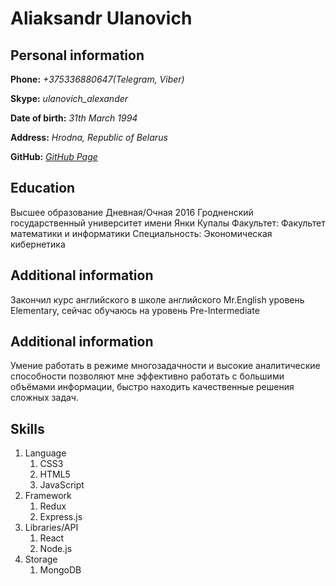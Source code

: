 # Aliaksandr Ulanovich

## Personal information

**Phone:**  *+375336880647(Telegram, Viber)*

**Skype:**  *ulanovich_alexander*

**Date of birth:** *31th March 1994*

**Address:**  *Hrodna, Republic of Belarus*

**GitHub:** *[GitHub Page](https://github.com/AlexUlan/)*

## Education
Высшее образование
Дневная/Очная
2016
Гродненский государственный университет имени Янки Купалы
Факультет: Факультет математики и информатики
Специальность: Экономическая кибернетика 

## Additional information

Закончил курс английского в школе английского Mr.English уровень Elementary, сейчас обучаюсь на уровень Pre-Intermediate


## Additional information
Умение работать в режиме многозадачности и высокие аналитические способности позволяют мне эффективно работать с большими объёмами информации, быстро находить качественные решения сложных задач.


## Skills

1. Language
   1. CSS3
   1. HTML5
   1. JavaScript
1. Framework
   1. Redux
   1. Express.js
1. Libraries/API
   1. React
   1. Node.js
1. Storage
   1. MongoDB
